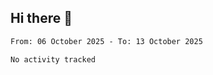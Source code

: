 ## Hi there 👋

<!--START_SECTION:waka-->

```txt
From: 06 October 2025 - To: 13 October 2025

No activity tracked
```

<!--END_SECTION:waka-->
